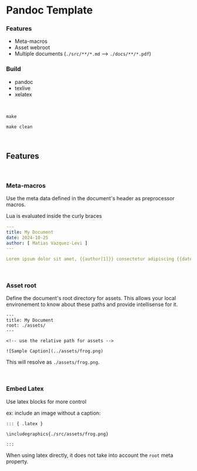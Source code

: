 # Pandoc Template

### Features

* Meta-macros
* Asset webroot
* Multiple documents (`./src/**/*.md` --> `./docs/**/*.pdf`)


### Build 

* pandoc
* texlive
* xelatex

<br/>

```
make
```

```
make clean
```



<br/>


## Features

<br/>

### Meta-macros

Use the meta data defined in the document's header as preprocessor macros.

Lua is evaluated inside the curly braces

```yaml
---
title: My Document
date: 2024-10-25
author: [ Matias Vazquez-Levi ]
---

Lorem ipsum dolor sit amet, {{author[1]}} consectetur adipiscing {{date}} elit. Morbi in nisl aliquet, ornare eros congue, iaculis dui.
```

<br/>

### Asset root

Define the document's root directory for assets. This allows your local environement to know about these paths and provide intellisense for it. 

```mdx
---
title: My Document
root: ./assets/
---

<!-- use the relative path for assets -->

![Sample Caption](../assets/frog.png) 

```

This will resolve as `./assets/frog.png`.

<br/>


### Embed Latex

Use latex blocks for more control

ex: include an image without a caption:

```mdx
::: { .latex }

\includegraphics{./src/assets/frog.png}

:::
```

When using latex directly, it does not take into account the `root` meta property.
